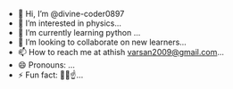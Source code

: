 - 👋 Hi, I’m @divine-coder0897
- 👀 I’m interested in physics...
- 🌱 I’m currently learning python ...
- 💞️ I’m looking to collaborate on new learners...
- 📫 How to reach me at athish varsan2009@gmail.com...
- 😄 Pronouns: ...
- ⚡ Fun fact: 🌠🤓☝️...

<!---
divine-coder0897/divine-coder0897 is a ✨ special ✨ repository because its `README.md` (this file) appears on your GitHub profile.
You can click the Preview link to take a look at your changes.
--->
